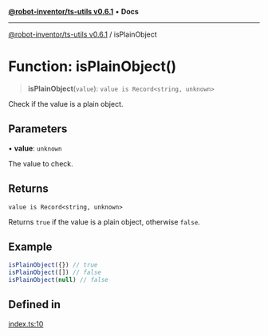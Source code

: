 [**@robot-inventor/ts-utils v0.6.1**](../README.md) • **Docs**

***

[@robot-inventor/ts-utils v0.6.1](../README.md) / isPlainObject

# Function: isPlainObject()

> **isPlainObject**(`value`): `value is Record<string, unknown>`

Check if the value is a plain object.

## Parameters

• **value**: `unknown`

The value to check.

## Returns

`value is Record<string, unknown>`

Returns `true` if the value is a plain object, otherwise `false`.

## Example

```ts
isPlainObject({}) // true
isPlainObject([]) // false
isPlainObject(null) // false
```

## Defined in

[index.ts:10](https://github.com/Robot-Inventor/ts-utils/blob/ad578980a74251c5f6891ef567f8014ddb560d8a/src/index.ts#L10)
